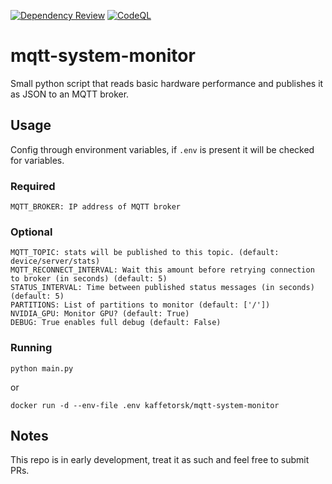 [![Dependency Review](https://github.com/kaffetorsk/mqtt-system-monitor/actions/workflows/dependency-review.yml/badge.svg)](https://github.com/kaffetorsk/mqtt-system-monitor/actions/workflows/dependency-review.yml) [![CodeQL](https://github.com/kaffetorsk/mqtt-system-monitor/actions/workflows/codeql.yml/badge.svg)](https://github.com/kaffetorsk/mqtt-system-monitor/actions/workflows/codeql.yml)

# mqtt-system-monitor
Small python script that reads basic hardware performance and publishes it as JSON to an MQTT broker.

## Usage
Config through environment variables, if `.env` is present it will be checked for variables.
### Required
```
MQTT_BROKER: IP address of MQTT broker
```
### Optional
```
MQTT_TOPIC: stats will be published to this topic. (default: device/server/stats)
MQTT_RECONNECT_INTERVAL: Wait this amount before retrying connection to broker (in seconds) (default: 5)
STATUS_INTERVAL: Time between published status messages (in seconds) (default: 5)
PARTITIONS: List of partitions to monitor (default: ['/'])
NVIDIA_GPU: Monitor GPU? (default: True)
DEBUG: True enables full debug (default: False)
```
### Running
```
python main.py
```
or
```
docker run -d --env-file .env kaffetorsk/mqtt-system-monitor
```

## Notes
This repo is in early development, treat it as such and feel free to submit PRs.
